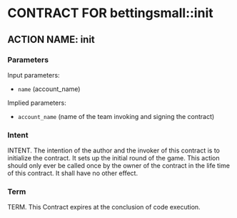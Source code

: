# CONTRACT FOR bettingsmall::init

## ACTION NAME: init

### Parameters
Input parameters:

* `name` (account_name)

Implied parameters: 

* `account_name` (name of the team invoking and signing the contract)

### Intent
INTENT. The intention of the author and the invoker of this contract is to initialize the contract.
It sets up the initial round of the game.
This action should only ever be called once by the owner of the contract in the life time of this contract.
It shall have no other effect.

### Term
TERM. This Contract expires at the conclusion of code execution.

